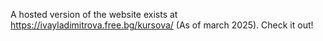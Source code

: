 A hosted version of the website exists at 
https://ivayladimitrova.free.bg/kursova/ (As of march 2025). 
Check it out!
